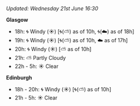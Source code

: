 *Updated: Wednesday 21st June 16:30*

**Glasgow**

* 18h: :cyclone: Windy (:sunny:) [:cyclone:(:partly_sunny:) as of 10h, :cyclone:(:cloud:) as of 18h]
* 19h: :cyclone: Windy (:sunny:) [:cyclone:(:partly_sunny:) as of 10h, :cloud: as of 17h]
* 20h: :cyclone: Windy (:sunny:) [:partly_sunny: as of 10h]
* 21h: :partly_sunny: Partly Cloudy
* 22h - 5h: :sunny: Clear

**Edinburgh**

* 18h - 20h: :cyclone: Windy (:sunny:) [:cyclone:(:partly_sunny:) as of 10h]
* 21h - 5h: :sunny: Clear
